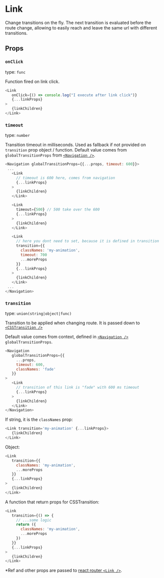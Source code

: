 # Link

Change transitions on the fly. The next transition is evaluated before
the route change, allowing to easily reach and leave the same url with
different transitions.

## Props
### `onClick`

type: `func`


Function fired on link click.

```javascript
<Link
   onClick={() => console.log("I execute after link click")}
   {...linkProps}
>
   {linkChildren}
</Link>
```


### `timeout`

type: `number`


Transition timeout in milliseconds. Used as fallback if not provided on
`transition` prop object / function. Default value comes from
`globalTransitionProps` from [`<Navigation />`](/docs/navigation).

```javascript
<Navigation globalTransitionProps={{...props, timeout: 600}}>
 ...
   <Link
     // timeout is 600 here, comes from navigation
     {...linkProps}
   >
     {linkChildren}
   </Link>

   <Link
     timeout={500} // 500 take over the 600
     {...linkProps}
   >
     {linkChildren}
   </Link>

   <Link
     // here you dont need to set, because it is defined in transition prop
     transition={{
       classNames: 'my-animation',
       timeout: 700
       ...moreProps
     }}
     {...linkProps}
   >
     {linkChildren}
   </Link>
 ...
</Navigation>
```


### `transition`

type: `union(string|object|func)`


Transition to be applied when changing route. It is passed down to
[`<CSSTransition />`](https://reactcommunity.org/react-transition-group/css-transition)

Default value comes from context, defined in
[`<Navigation />`](/docs/navigation) `globalTransitionProps`.

```javascript
<Navigation
   globalTransitionProps={{
     ...props,
     timeout: 600,
     classNames: 'fade'
   }}
>
   <Link
     // transition of this link is "fade" with 600 ms timeout
     {...linkProps}
   >
     {linkChildren}
   </Link>
</Navigation>
```

If string, it is the `classNames` prop:

```javascript
<Link transition='my-animation' {...linkProps}>
   {linkChildren}
</Link>
```

Object:

```javascript
<Link
   transition={{
     classNames: 'my-animation',
     ...moreProps
   }}
   {...linkProps}
>
   {linkChildren}
</Link>
```

A function that return props for CSSTransition:

```javascript
<Link
   transition={() => {
     // ...some logic
     return ({
       classNames: 'my-animation',
       ...moreProps
     })
   }}
   {...linkProps}
>
   {linkChildren}
</Link>
```


\*Ref and other props are passed to [react router `<Link />`](https://reacttraining.com/react-router/web/api/Link).


